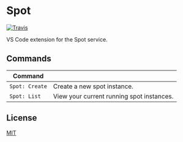 # Spot

[![Travis](https://travis-ci.org/derekbekoe/vscode-spot.svg?branch=dev)](https://travis-ci.com/derekbekoe/vscode-spot)

VS Code extension for the Spot service.

## Commands
| Command |  |
| --- |---|
| `Spot: Create`  | Create a new spot instance.
| `Spot: List` | View your current running spot instances.

## License
[MIT](LICENSE)
